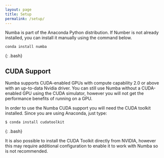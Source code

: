 ```yaml
---
layout: page
title: Setup
permalink: /setup/
---
```

Numba is part of the Anaconda Python distribution. If Number is not already installed, you can install it manually using the command below.

~~~
conda install numba
~~~
{: .bash}

## CUDA Support

Numba supports CUDA-enabled GPUs with compute capability 2.0 or above with an up-to-data Nvidia driver. You can still use Numba without a 
CUDA-enabled GPU using the CUDA simulator, however you will not get the performance benefits of running on a GPU.

In order to use the Numba CUDA support you will need the CUDA toolkit installed. Since you are using Anaconda, just type:

~~~
$ conda install cudatoolkit
~~~
{: .bash}

It is also possible to install the CUDA Toolkit directly from NVIDIA, however this may require additional configuration to enable it to work 
with Numba so is not recommended.
